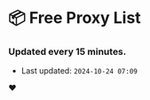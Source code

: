 # :package: Free Proxy List
### Updated every 15 minutes.

- Last updated: `2024-10-24 07:09`

:heart:

